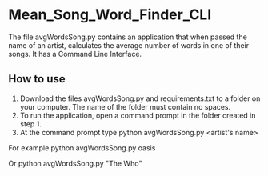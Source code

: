 # Mean_Song_Word_Finder_CLI
The file avgWordsSong.py contains an application that when passed the name of an artist, calculates the average number of words in one of their songs.  It has a Command Line Interface.
## How to use
1. Download the files avgWordsSong.py and requirements.txt to a folder on your computer.  The name of the folder must contain no spaces.
2. To run the application, open a command prompt in the folder created in step 1.
3. At the command prompt type 
    python avgWordsSong.py <artist's name>
    
For example
    python avgWordsSong.py oasis
    
Or
    python avgWordsSong.py "The Who"
